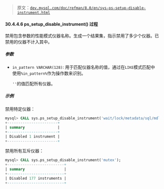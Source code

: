 > 原文：[`dev.mysql.com/doc/refman/8.0/en/sys-ps-setup-disable-instrument.html`](https://dev.mysql.com/doc/refman/8.0/en/sys-ps-setup-disable-instrument.html)

#### 30.4.4.6 ps_setup_disable_instrument() 过程

禁用包含参数的性能模式仪器名称。生成一个结果集，指示禁用了多少个仪器。已禁用的仪器不计入其中。

##### 参数

+   `in_pattern VARCHAR(128)`: 用于匹配仪器名称的值，通过在`LIKE`模式匹配中使用`%in_pattern%`作为操作数来识别。

    `''`的值匹配所有仪器。

##### 示例

禁用特定仪器：

```sql
mysql> CALL sys.ps_setup_disable_instrument('wait/lock/metadata/sql/mdl');
+-----------------------+
| summary               |
+-----------------------+
| Disabled 1 instrument |
+-----------------------+
```

禁用所有互斥仪器：

```sql
mysql> CALL sys.ps_setup_disable_instrument('mutex');
+--------------------------+
| summary                  |
+--------------------------+
| Disabled 177 instruments |
+--------------------------+
```
